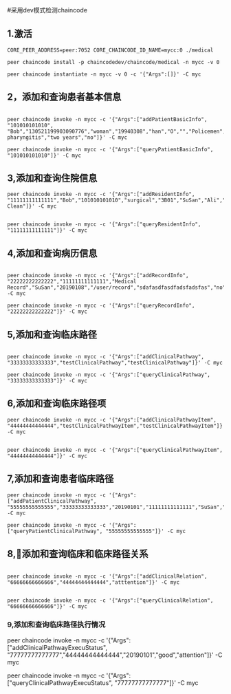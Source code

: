 #采用dev模式检测chaincode


## 1.激活

```
CORE_PEER_ADDRESS=peer:7052 CORE_CHAINCODE_ID_NAME=mycc:0 ./medical

peer chaincode install -p chaincodedev/chaincode/medical -n mycc -v 0

peer chaincode instantiate -n mycc -v 0 -c '{"Args":[]}' -C myc
```

## 2，添加和查询患者基本信息
```

peer chaincode invoke -n mycc -c '{"Args":["addPatientBasicInfo", "101010101010", "Bob","130521199903090776","woman","19940308","han","O","","Policemen","110","Ada","120","no","no","no","no","no","Chronic pharyngitis","two years","no"]}' -C myc

peer chaincode invoke -n mycc -c '{"Args":["queryPatientBasicInfo", "101010101010"]}' -C myc
```
## 3,添加和查询住院信息
```
peer chaincode invoke -n mycc -c '{"Args":["addResidentInfo", "11111111111111","Bob","101010101010","surgical","3B01","SuSan","Ali","20190101","20190108","Love Clean"]}' -C myc


peer chaincode invoke -n mycc -c '{"Args":["queryResidentInfo", "11111111111111"]}' -C myc
```

## 4,添加和查询病历信息
```

peer chaincode invoke -n mycc -c '{"Args":["addRecordInfo", "22222222222222","11111111111111","Medical Record","SuSan","20190108","/user/record","sdafasdfasdfadsfadsfas","no"]}' -C myc

peer chaincode invoke -n mycc -c '{"Args":["queryRecordInfo", "22222222222222"]}' -C myc
```

## 5,添加和查询临床路径
```

peer chaincode invoke -n mycc -c '{"Args":["addClinicalPathway", "33333333333333","testClinicalPathway","testClinicalPathway"]}' -C myc

peer chaincode invoke -n mycc -c '{"Args":["queryClinicalPathway", "33333333333333"]}' -C myc
```
## 6,添加和查询临床路径项
```
peer chaincode invoke -n mycc -c '{"Args":["addClinicalPathwayItem", "44444444444444","testClinicalPathwayItem","testClinicalPathwayItem"]}' -C myc


peer chaincode invoke -n mycc -c '{"Args":["queryClinicalPathwayItem", "44444444444444"]}' -C myc

```
## 7,添加和查询患者临床路径
```
peer chaincode invoke -n mycc -c '{"Args":["addPatientClinicalPathway", "55555555555555","33333333333333","20190101","11111111111111","SuSan","Rember"]}' -C myc

peer chaincode invoke -n mycc -c '{"Args":["queryPatientClinicalPathway", "55555555555555"]}' -C myc
```
## 8,添加和查询临床和临床路径关系
```

peer chaincode invoke -n mycc -c '{"Args":["addClinicalRelation", "66666666666666","44444444444444","atttention"]}' -C myc


peer chaincode invoke -n mycc -c '{"Args":["queryClinicalRelation", "66666666666666"]}' -C myc
```
### 9,添加和查询临床路径执行情况

peer chaincode invoke -n mycc -c '{"Args":["addClinicalPathwayExecuStatus", "77777777777777","44444444444444","20190101","good","attention"]}' -C myc


peer chaincode invoke -n mycc -c '{"Args":["queryClinicalPathwayExecuStatus", "77777777777777"]}' -C myc